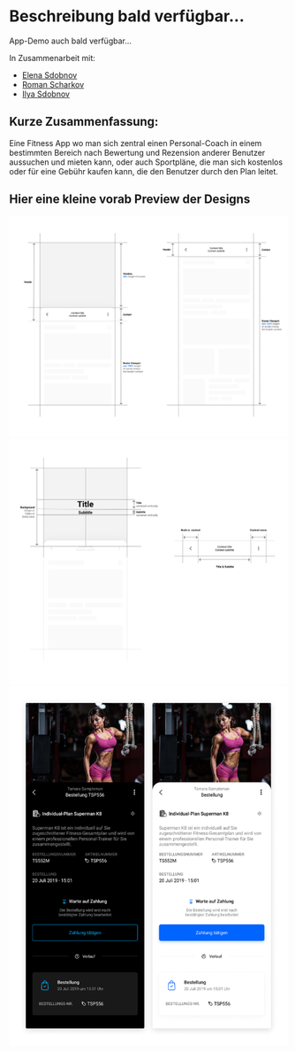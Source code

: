 # Beschreibung bald verfügbar...
App-Demo auch bald verfügbar...

In Zusammenarbeit mit:
- [Elena Sdobnov](https://t.me/elenanike)
- [Roman Scharkov](https://github.com/romshark)
- [Ilya Sdobnov](https://www.linkedin.com/in/ilya-sdobnov-18a669137/)

## Kurze Zusammenfassung:
Eine Fitness App wo man sich zentral einen Personal-Coach in einem bestimmten Bereich nach Bewertung und Rezension anderer Benutzer aussuchen und mieten kann, oder auch Sportpläne, die man sich kostenlos oder für eine Gebühr kaufen kann, die den Benutzer durch den Plan leitet.

## Hier eine kleine vorab Preview der Designs
![FitCat App design concept #1](/projects/fitcat_app/media/fitcat_app_design_concept.svg)
![FitCat App design concept #2](/projects/fitcat_app/media/fitcat_app_design_concept_2.svg)
![FitCat App design concept #2](/projects/fitcat_app/media/fitcat_app_design_concept_3.png)